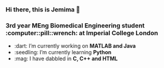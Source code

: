 ### Hi there, this is Jemima 👋
<h3>
3rd year MEng Biomedical Engineering student :computer::pill::wrench: at Imperial College London
</h3>

<ul>
  <li>:dart: I’m currently working on <b> MATLAB and Java </b></li>
  <li>:seedling: I’m currently learning <b> Python </b></li>
  <li>:mag: I have dabbled in <b> C, C++ and HTML </b></li>
</ul>
